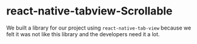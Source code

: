 # react-native-tabview-Scrollable
We built a library for our project using  `react-native-tab-view`  because we felt it was not like this library and the developers need it a lot.
